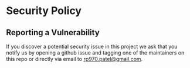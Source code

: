 # Security Policy

## Reporting a Vulnerability

If you discover a potential security issue in this project we ask that you notify us by opening a github issue and tagging one of the maintainers on
this repo or directly via email to rp970.patel@gmail.com.
